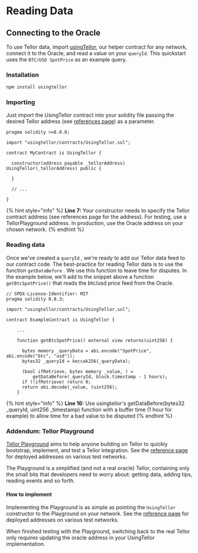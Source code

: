 # Reading Data

## Connecting to the Oracle

To use Tellor data, import [usingTellor](https://github.com/tellor-io/usingtellor), our helper contract for any network, connect it to the Oracle, and read a value on your `queryId`. This quickstart uses the `BTC/USD SpotPrice` as an example query.

### Installation

```bash
npm install usingtellor
```

### Importing

Just import the UsingTellor contract into your solidity file passing the desired Tellor address (see [references page](https://app.gitbook.com/s/tcQlo49FAqTaOimNOz0X/getting-data/using-tellor)) as a parameter.

```solidity
pragma solidity >=0.8.0;

import "usingtellor/contracts/UsingTellor.sol";

contract MyContract is UsingTellor {

  constructor(address payable _tellorAddress) UsingTellor(_tellorAddress) public {

  }

  // ...

}
```

{% hint style="info" %}
**Line 7:** Your constructor needs to specify the Tellor contract address (see references page for the address). For testing, use a TellorPlayground address. In production, use the Oracle address on your chosen network.
{% endhint %}

### Reading data

Once we've created a `queryId` , we're ready to add our Tellor data feed to our contract code. The best-practice for reading Tellor data is to use the function `getDataBefore` . We use this function to leave time for disputes. In the example below, we'll add to the snippet above a function `getBtcSpotPrice()` that reads the btc/usd price feed from the Oracle.

```solidity
// SPDX-License-Identifier: MIT
pragma solidity 0.8.3;

import "usingtellor/contracts/UsingTellor.sol";

contract ExampleContract is UsingTellor {

    ...

    function getBtcSpotPrice() external view returns(uint256) {
    
      bytes memory _queryData = abi.encode("SpotPrice", abi.encode("btc", "usd"));
      bytes32 _queryId = keccak256(_queryData);
      
      (bool ifRetrieve, bytes memory _value, ) =
          getDataBefore(_queryId, block.timestamp - 1 hours);
      if (!ifRetrieve) return 0;
      return abi.decode(_value, (uint256);
    }
```

{% hint style="info" %}
**Line 16:** Use usingtellor's getDataBefore(bytes32 \_queryId, uint256 \_timestamp) function with a buffer time (1 hour for example) to allow time for a bad value to be disputed
{% endhint %}

### Addendum: Tellor Playground

[Tellor Playground](https://github.com/tellor-io/TellorPlayground) aims to help anyone building on Tellor to quickly bootstrap, implement, and test a Tellor integration. See the [reference page](https://app.gitbook.com/s/tcQlo49FAqTaOimNOz0X/getting-data/using-tellor) for deployed addresses on various test networks.

The Playground is a simplified (and not a real oracle) Tellor, containing only the small bits that developers need to worry about: getting data, adding tips, reading events and so forth.

#### How to implement

Implementing the Playground is as simple as pointing the `UsingTellor` constructor to the Playground on your network. See the [reference page](https://app.gitbook.com/s/tcQlo49FAqTaOimNOz0X/getting-data/using-tellor) for deployed addresses on various test networks.

When finished testing with the Playground, switching back to the real Tellor only requires updating the oracle address in your UsingTellor implementation.

